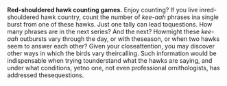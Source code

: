 **Red-shouldered hawk counting games.** Enjoy counting? If you live inred-shouldered hawk country, count the number of *kee-aah* phrases ina single burst from one of these hawks. Just one tally can lead toquestions. How many phrases are in the next series? And the next? Howmight these *kee-aah* outbursts vary through the day, or with theseason, or when two hawks seem to answer each other? Given your closeattention, you may discover other ways in which the birds vary theircalling. Such information would be indispensable when trying tounderstand what the hawks are saying, and under what conditions, yetno one, not even professional ornithologists, has addressed thesequestions.
